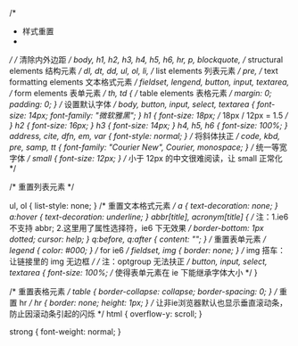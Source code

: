 /*
*  样式重置
*
*/
/* 清除内外边距 */
body, h1, h2, h3, h4, h5, h6, hr, p, blockquote, /* structural elements 结构元素 */
dl, dt, dd, ul, ol, li, /* list elements 列表元素 */
pre, /* text formatting elements 文本格式元素 */
fieldset, lengend, button, input, textarea, /* form elements 表单元素 */
th, td {
  /* table elements 表格元素 */
  margin: 0;
  padding: 0;
}
/* 设置默认字体 */
body,
button,
input,
select,
textarea {
  font-size: 14px;
  font-family: "微软雅黑";
}
h1 {
  font-size: 18px; /* 18px / 12px = 1.5 */
}
h2 {
  font-size: 16px;
}
h3 {
  font-size: 14px;
}
h4,
h5,
h6 {
  font-size: 100%;
}
address,
cite,
dfn,
em,
var {
  font-style: normal;
} /* 将斜体扶正 */
code,
kbd,
pre,
samp,
tt {
  font-family: "Courier New", Courier, monospace;
} /* 统一等宽字体 */
small {
  font-size: 12px;
} /* 小于 12px 的中文很难阅读，让 small 正常化 */

/* 重置列表元素 */

ul,
ol {
  list-style: none;
}
/* 重置文本格式元素 */
a {
  text-decoration: none;
}
a:hover {
  text-decoration: underline;
}
abbr[title],
acronym[title] {
  /* 注：1.ie6 不支持 abbr; 2.这里用了属性选择符，ie6 下无效果 */
  border-bottom: 1px dotted;
  cursor: help;
}
q:before,
q:after {
  content: "";
}
/* 重置表单元素 */
legend {
  color: #000;
} /* for ie6 */
fieldset,
img {
  border: none;
} /* img 搭车：让链接里的 img 无边框 */ /* 注：optgroup 无法扶正 */
button,
input,
select,
textarea {
  font-size: 100%; /* 使得表单元素在 ie 下能继承字体大小 */
}

/* 重置表格元素 */
table {
  border-collapse: collapse;
  border-spacing: 0;
}
/* 重置 hr */
hr {
  border: none;
  height: 1px;
}
/* 让非ie浏览器默认也显示垂直滚动条，防止因滚动条引起的闪烁 */
html {
  overflow-y: scroll;
}

strong {
  font-weight: normal;
}
